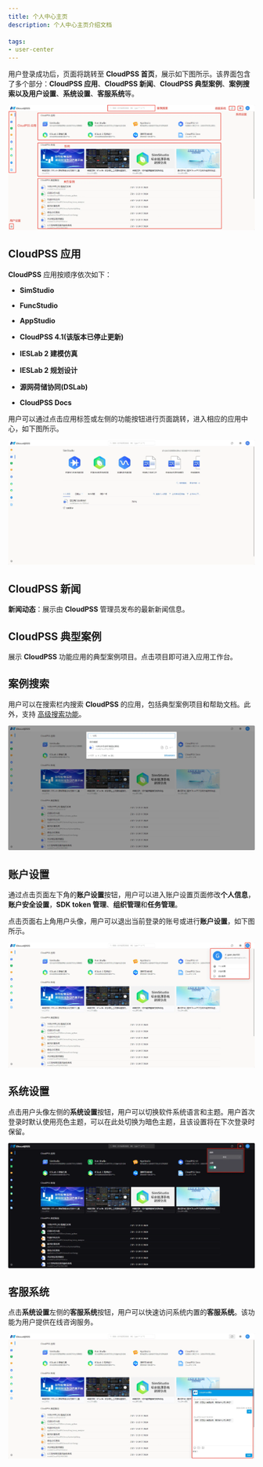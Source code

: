 ```yaml
---
title: 个人中心主页
description: 个人中心主页介绍文档

tags: 
- user-center
---
```


用户登录成功后，页面将跳转至 **CloudPSS 首页**，展示如下图所示。该界面包含了多个部分：**CloudPSS 应用**、**CloudPSS 新闻**、**CloudPSS 典型案例**、**案例搜索以及用户设置**、**系统设置**、**客服系统**等。


![CloudPSS 首页](./首页.png "CloudPSS 首页")


## CloudPSS 应用

**CloudPSS** 应用按顺序依次如下：

+ **SimStudio**

+ **FuncStudio**

+ **AppStudio**

+ **CloudPSS 4.1(该版本已停止更新)**

+ **IESLab 2 建模仿真** 

+ **IESLab 2 规划设计**

+ **源网荷储协同(DSLab)**

+ **CloudPSS Docs**

用户可以通过点击应用标签或左侧的功能按钮进行页面跳转，进入相应的应用中心，如下图所示。


![SimStudio 应用中心](./功能应用.png "SimStudio 应用中心")


## CloudPSS 新闻

**新闻动态**：展示由 **CloudPSS** 管理员发布的最新新闻信息。


## CloudPSS 典型案例

展示 **CloudPSS** 功能应用的典型案例项目。点击项目即可进入应用工作台。

## 案例搜索

用户可以在搜索栏内搜索 **CloudPSS** 的应用，包括典型案例项目和帮助文档。此外，支持 [高级搜索功能](../60-advanced-search/index.md "高级搜索功能")。


![搜索主界面](./搜索主界面.png "搜索主界面")


## 账户设置

通过点击页面左下角的**账户设置**按钮，用户可以进入账户设置页面修改**个人信息**，**账户安全设置**，**SDK token 管理**、**组织管理**和**任务管理**。


点击页面右上角用户头像，用户可以退出当前登录的账号或进行**账户设置**，如下图所示。


![用户设置](./用户设置.png "用户设置")

## 系统设置

点击用户头像左侧的**系统设置**按钮，用户可以切换软件系统语言和主题。用户首次登录时默认使用亮色主题，可以在此处切换为暗色主题，且该设置将在下次登录时保留。


![系统设置](./系统设置.png "系统设置")

## 客服系统

点击**系统设置**左侧的**客服系统**按钮，用户可以快速访问系统内置的**客服系统**。该功能为用户提供在线咨询服务。

![客服系统](./客服系统.png "客服系统")